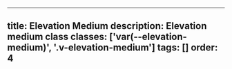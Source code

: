 <!--
 *              Copyright (c) 2025 Visa, Inc.
 *
 * Licensed under the Apache License, Version 2.0 (the "License");
 * you may not use this file except in compliance with the License.
 * You may obtain a copy of the License at
 *
 *         http://www.apache.org/licenses/LICENSE-2.0
 *
 * Unless required by applicable law or agreed to in writing, software
 * distributed under the License is distributed on an "AS IS" BASIS,
 * WITHOUT WARRANTIES OR CONDITIONS OF ANY KIND, either express or implied.
 * See the License for the specific language governing permissions and
 * limitations under the License.
 *
 -->
---
title: Elevation Medium
description: Elevation medium class
classes: ['var(--elevation-medium)', '.v-elevation-medium']
tags: []
order: 4
---

<div class="box" style="box-shadow: var(--elevation-medium);">
</div>
<div class="squircle" style="box-shadow: var(--elevation-medium);">
</div>
<div class="circle" style="box-shadow: var(--elevation-medium);">
</div>
